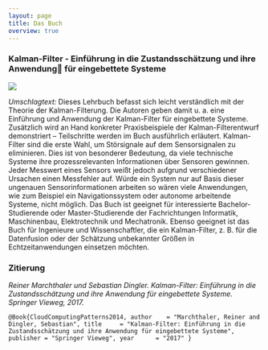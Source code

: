 ```yaml
---
layout: page
title: Das Buch
overview: true
---
```


### Kalman-Filter - Einführung in die Zustandsschätzung und ihre Anwendung für eingebettete Systeme

<div class="book">
<a href="https://www.amazon.de/Kalman-Filter-Einf%C3%BChrung-Zustandssch%C3%A4tzung-Anwendung-eingebettete/dp/3658167270/ref=as_li_ss_il?ie=UTF8&qid=1485532922&sr=8-4&keywords=sebastian+dingler&linkCode=li3&tag=cashor-21&linkId=6063c2f5f6839ab5a9bcd1f03792ad4d" target="_blank"><img border="0" src="//ws-eu.amazon-adsystem.com/widgets/q?_encoding=UTF8&ASIN=3658167270&Format=_SL250_&ID=AsinImage&MarketPlace=DE&ServiceVersion=20070822&WS=1&tag=cashor-21" ></a><img src="https://ir-de.amazon-adsystem.com/e/ir?t=cashor-21&l=li3&o=3&a=3658167270" width="1" height="1" border="0" alt="" style="border:none !important; margin:0px !important;" />
</div>

*Umschlagtext:* Dieses Lehrbuch befasst sich leicht verständlich mit der Theorie der Kalman-Filterung. Die Autoren geben damit u. a. eine Einführung und Anwendung der Kalman-Filter für eingebettete Systeme. Zusätzlich wird an Hand konkreter Praxisbeispiele der Kalman-Filterentwurf demonstriert – Teilschritte werden im Buch ausführlich erläutert.
Kalman-Filter sind die erste Wahl, um Störsignale auf dem Sensorsignalen zu eliminieren. Dies ist von besonderer Bedeutung, da viele technische Systeme ihre prozessrelevanten Informationen über Sensoren gewinnen. Jeder Messwert eines Sensors weißt jedoch aufgrund verschiedener Ursachen einen Messfehler auf. Würde ein System nur auf Basis dieser ungenauen Sensorinformationen arbeiten so wären viele Anwendungen, wie zum Beispiel ein Navigationssystem oder autonome arbeitende Systeme, nicht möglich.
Das Buch ist geeignet für interessierte Bachelor-Studierende oder Master-Studierende der Fachrichtungen Informatik, Maschinenbau, Elektrotechnik und Mechatronik. Ebenso geeignet ist das Buch für Ingenieure und Wissenschaftler, die ein Kalman-Filter, z. B. für die Datenfusion oder der Schätzung unbekannter Größen in Echtzeitanwendungen einsetzen möchten.

### Zitierung

*Reiner Marchthaler und Sebastian Dingler. Kalman-Filter: Einführung in die Zustandsschätzung und ihre Anwendung für eingebettete Systeme. Springer Vieweg, 2017.*

`@Book{CloudComputingPatterns2014,
  author    = "Marchthaler, Reiner and Dingler, Sebastian",
  title     = "Kalman-Filter: Einführung in die Zustandsschätzung und ihre Anwendung für eingebettete Systeme",
  publisher = "Springer Vieweg",
  year      = "2017"
}`
